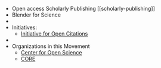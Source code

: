 - Open access Scholarly Publishing [[scholarly-publishing]]
- Blender for Science
-
- Initiatives:
	- [Initiative for Open Citations](https://i4oc.org/#)
-
- Organizations in this Movement
	- [Center for Open Science](https://www.cos.io/)
	- [CORE](https://core.ac.uk/about)
